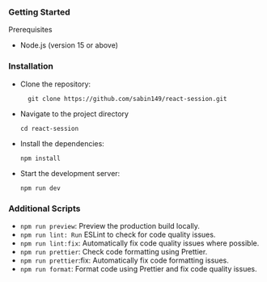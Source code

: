 ### Getting Started

Prerequisites

- Node.js (version 15 or above)
### Installation

- Clone the repository:
  ```
    git clone https://github.com/sabin149/react-session.git
  ```
- Navigate to the project directory
  ```
  cd react-session
  ```
- Install the dependencies:

    ```
    npm install
    ```
- Start the development server:

  ```
  npm run dev
  ```
### Additional Scripts

- `npm run preview`: Preview the production build locally.
- `npm run lint: Run` ESLint to check for code quality issues.
- `npm run lint:fix`: Automatically fix code quality issues where possible.
- `npm run prettier`: Check code formatting using Prettier.
- `npm run prettier`:fix: Automatically fix code formatting issues.
- `npm run format`: Format code using Prettier and fix code quality issues.
